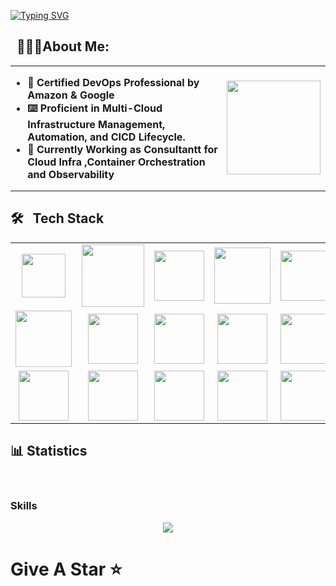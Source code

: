[![Typing SVG](https://readme-typing-svg.demolab.com?font=Josefin+Sans&size=40&duration=1000&pause=500&color=006BE5&width=400&&repeat=true&height=70&lines=Hello!;Nice+to+Meet+you...%F0%9F%98%83%09;Lakshmoji+Rao+Yalamati;DevOps+Architect)](https://git.io/typing-svg)

## &nbsp; 👨🏻‍💻About Me:
<table>
  <tr>
    <td style="border: none; padding: 0;">
      <ul class="table-link">
        <li><strong>🏅 Certified DevOps Professional by Amazon & Google</strong></li>
        <li><strong>⌨️ Proficient in Multi-Cloud Infrastructure Management, Automation, and CICD Lifecycle.</strong></li>  
        <li><strong>🌱 Currently Working as Consultantt for Cloud Infra ,Container Orchestration and Observability</strong></li>
      </ul>
    </td>
    <td>
      <a href="https://raw.githubusercontent.com/saitejairrinki/azuredevops/main/AZ400.png">
     <img src="https://bitbucket.org/devopslogosgifs/documents/raw/cfa8ac074fecf132bfabc1a772544054d760b114/gifs/ezgif.com-gif-maker%20(1).gif" width="150" height="150">
    </td>
  </tr>
</table>




## 🛠 &nbsp; Tech Stack


<table>
<tr>
    <td align='center'>
        <img src="https://media.tenor.com/S61VCO73mOAAAAAj/linux-tux.gif" width="70" >
    </td>
    <td align='center'>
        <img src="https://bitbucket.org/devopslogosgifs/documents/raw/e195d010265dafe5b9e4a5cd53874fc87d77990f/gifs/microsoft.gif" width="100" >
    </td>
    <td align='center'>
        <img src="https://bitbucket.org/devopslogosgifs/documents/raw/e195d010265dafe5b9e4a5cd53874fc87d77990f/gifs/Vagrant.gif" width="80" >
    </td>
    <td align='center'>
        <img src="https://bitbucket.org/devopslogosgifs/documents/raw/e195d010265dafe5b9e4a5cd53874fc87d77990f/gifs/azure.gif" width="90">
    </td>
     <td align='center'>
        <img src="https://techstack-generator.vercel.app/aws-icon.svg" width="80" >
    </td>
    <td align='center'>
        <img src="https://bitbucket.org/devopslogosgifs/documents/raw/e195d010265dafe5b9e4a5cd53874fc87d77990f/gifs/Google%20Cloud.gif" width="80">
    <td align='center'>
        <img src="https://bitbucket.org/devopslogosgifs/documents/raw/e195d010265dafe5b9e4a5cd53874fc87d77990f/gifs/Grafana.gif" width="80">
    </td>

<tr>
    <td align='center'>
  <a href="https://softwarelife.github.io/devops/terraform/">
    <img src="https://www.svgrepo.com/show/376353/terraform.svg" width="90">
  </a>
</td>
    <td align='center'>
        <a href="https://softwarelife.github.io/devops/ansible/">
        <img src="https://skillicons.dev/icons?i=ansible" width="80">
        </a>   
    </td>
    <td align='center'>
        <img src="https://skillicons.dev/icons?i=bash" width="80">
    </td>
     <td align='center'>
        <img src="https://skillicons.dev/icons?i=powershell" width="80">
    </td>
    <td align='center'>
        <img src="https://bitbucket.org/devopslogosgifs/documents/raw/e195d010265dafe5b9e4a5cd53874fc87d77990f/gifs/Git.gif" width="80" >
    </td>
    <td align='center'>
        <img src="https://skillicons.dev/icons?i=vim" width="80" >
    </td>  
    <td align='center'>
        <img src="https://miro.medium.com/v2/resize:fit:303/1*nViWw5hFgS7l3vu1RkO3YA.png" width="80">
    </td>
</tr>
<tr>
    <td align='center'>
        <img src="https://skillicons.dev/icons?i=jenkins" width="80">
    </td>
    <td align='center'>
        <img src="https://bitbucket.org/devopslogosgifs/documents/raw/e195d010265dafe5b9e4a5cd53874fc87d77990f/gifs/Azure%20Devops.gif" width="80">
    </td>
    <td align='center'>
        <img src="https://icons-for-free.com/iff/png/256/sonarqube+on+dark-1336519700330040160.png" width="80">
    </td>
    <td align='center'>
                <a href="https://softwarelife.github.io/devops/docker-setup/">
        <img src="https://techstack-generator.vercel.app/docker-icon.svg" width="80">
                </a>
    </td>
    <td align='center'>
       <img src="https://techstack-generator.vercel.app/kubernetes-icon.svg" width="80">
    <td align='center'>
        <img src="https://skillicons.dev/icons?i=vscode" width="80">
     <td align='center'>
        <img src="https://skillicons.dev/icons?i=markdown" width="80">
    </td>        
</tr>
</table>

## :bar_chart: Statistics 

<br/> 

### Skills

<p align="center">
  <a href="https://skillicons.dev">
    <img src="https://skillicons.dev/icons?i=linux,git,kubernetes,docker,ansible,prometheus,aws,azure,gcp,terraform,pulumi" />
  </a>
</p>

# Give A Star ⭐

